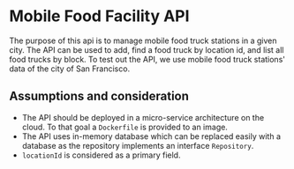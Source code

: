 # Mobile Food Facility API
The purpose of this api is to manage mobile food truck stations in a given city. The API can be used to add, find a food truck by location id, and list all food trucks by block. To test out the API, we use mobile food truck stations' data of the city of San Francisco. 

## Assumptions and consideration
- The API should be deployed in a micro-service architecture on the cloud. To that goal a `Dockerfile` is provided to
  an image.
- The API uses in-memory database which can be replaced easily with a database as the
  repository implements an interface `Repository`.
- `locationId` is considered as a primary field. 